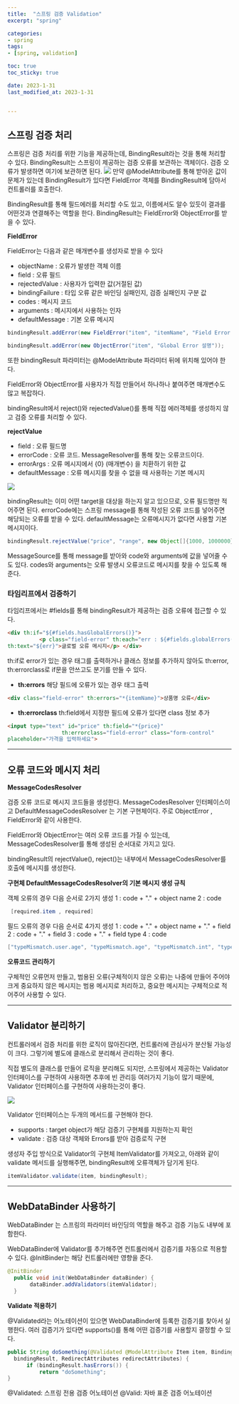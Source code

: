 ```yaml
---
title:  "스프링 검증 Validation"
excerpt: "spring"

categories:
- spring
tags:
- [spring, validation]

toc: true
toc_sticky: true

date: 2023-1-31
last_modified_at: 2023-1-31


---
```




## 스프링 검증 처리
스프링은 검증 처리를 위한 기능을 제공하는데, BindingResult라는 것을 통해 처리할 수 있다.
BindingResult는 스프링이 제공하는 검증 오류를 보관하는 객체이다. 검증 오류가 발생하면 여기에 보관하면 된다.
![](https://velog.velcdn.com/images/wook2pp/post/f53c915b-fb0e-4858-822a-41767c12b651/image.png)
만약 @ModelAttribute를 통해 받아온 값이 문제가 있는데 BindingResult가 있다면 FieldError 객체를 BindingResult에 담아서 컨트롤러를 호출한다.

BindingResult를 통해 필드에러를 처리할 수도 있고, 이름에서도 알수 있듯이 결과를 어떤것과 연결해주는 역할을 한다.
BindingResult는 FieldError와 ObjectError를 받을 수 있다.

**FieldError**

FieldError는 다음과 같은 매개변수를 생성자로 받을 수 있다
- objectName : 오류가 발생한 객체 이름
- field : 오류 필드
- rejectedValue : 사용자가 입력한 값(거절된 값)
- bindingFailure : 타입 오류 같은 바인딩 실패인지, 검증 실패인지 구분 값
- codes : 메시지 코드
- arguments : 메시지에서 사용하는 인자
- defaultMessage : 기본 오류 메시지

```java
bindingResult.addError(new FieldError("item", "itemName", "Field Error 설명"));
```
```java
bindingResult.addError(new ObjectError("item", "Global Error 설명"));
```
또한 bindingResult 파라미터는 @ModelAttribute 파라미터 뒤에 위치해 있어야 한다.

FieldError와 ObjectError를 사용자가 직접 만들어서 하나하나 붙여주면 매개변수도 많고 복잡하다.

bindingResult에서 reject()와 rejectedValue()를 통해 직접 에러객체를 생성하지 않고 검증 오류를 처리할 수 있다.


**rejectValue**

- field : 오류 필드명
- errorCode : 오류 코드. MessageResolver를 통해 찾는 오류코드이다.
- errorArgs : 오류 메시지에서 {0} (매개변수) 을 치환하기 위한 값
- defaultMessage : 오류 메시지를 찾을 수 없을 때 사용하는 기본 메시지


![](https://velog.velcdn.com/images/wook2pp/post/2e7a4b04-ee4c-4f2b-a5a9-f837b2d2061c/image.png)

bindingResult는 이미 어떤 target을 대상을 하는지 알고 있으므로, 오류 필드명만 적어주면 된다.
errorCode에는 스프링 message를 통해 작성된 오류 코드를 넣어주면 해당되는 오류를 받을 수 있다.
defaultMessage는 오류메시지가 없다면 사용할 기본 메시지이다.

```java
bindingResult.rejectValue("price", "range", new Object[]{1000, 1000000}, null)
```

MessageSource를 통해 message를 받아와 code와 arguments에 값을 넣어줄 수도 있다.
codes와 arguments는 오류 발생시 오류코드로 메시지를 찾을 수 있도록 해준다.


### 타임리프에서 검증하기

타임리프에서는 #fields를 통해 bindingResult가 제공하는 검증 오류에 접근할 수 있다.
```html
<div th:if="${#fields.hasGlobalErrors()}">
          <p class="field-error" th:each="err : ${#fields.globalErrors()}"
th:text="${err}">글로벌 오류 메시지</p> </div>
```

th:if로 error가 있는 경우 태그를 출력하거나 클래스 정보를 추가하지 않아도
th:error, th:errorclass로 if문을 안쓰고도 분기를 만들 수 있다.

- **th:errors** 해당 필드에 오류가 있는 경우 태그 출력
```html
<div class="field-error" th:errors="*{itemName}">상품명 오류</div>
```

- **th:errorclass** th:field에서 지정한 필드에 오류가 있다면 class 정보 추가

```html
<input type="text" id="price" th:field="*{price}"
                 th:errorclass="field-error" class="form-control"
placeholder="가격을 입력하세요">
```

----
## 오류 코드와 메시지 처리

**MessageCodesResolver**

검증 오류 코드로 메시지 코드들을 생성한다.
MessageCodesResolver 인터페이스이고 DefaultMessageCodesResolver 는 기본 구현체이다.
주로 ObjectError , FieldError와 같이 사용한다.

FieldError와 ObjectError는 여러 오류 코드를 가질 수 있는데,
MessageCodesResolver를 통해 생성된 순서대로 가지고 있다.

bindingResult의 rejectValue(), reject()는 내부에서 MessageCodesResolver를 호출에 메시지를 생성한다.

**구현체 DefaultMessageCodesResolver의 기본 메시지 생성 규칙**

객체 오류의 경우 다음 순서로 2가지 생성
1 : code + "." + object name
2 : code

```java
 [required.item , required]
```

필드 오류의 경우 다음 순서로 4가지 생성
1 : code + "." + object name + "." + field
2 : code + "." + field
3 : code + "." + field type
4 : code

```java
["typeMismatch.user.age", "typeMismatch.age", "typeMismatch.int", "typeMismatch"]
```

**오류코드 관리하기**

구체적인 오류먼저 만들고, 범용된 오류(구체적이지 않은 오류)는 나중에 만들어 주어야
크게 중요하지 않은 메시지는 범용 메시지로 처리하고, 중요한 메시지는 구체적으로 적어주어 사용할 수 있다.

---

## Validator 분리하기

컨트롤러에서 검증 처리를 위한 로직이 많아진다면, 컨트롤러에 관심사가 분산될 가능성이 크다.
그렇기에 별도에 클래스로 분리해서 관리하는 것이 좋다.

직접 별도의 클래스를 만들어 로직을 분리해도 되지만, 스프링에서 제공하는 Validator 인터페이스를 구현하여 사용하면 추후에 빈 관리등 여러가지 기능이 많기 때문에, Validator 인터페이스를 구현하여 사용하는것이 좋다.

![](https://velog.velcdn.com/images/wook2pp/post/2519dbf2-0c52-4340-91de-f646ef67a8ca/image.png)


Validator 인터페이스는 두개의 메서드를 구현해야 한다.
- supports : target object가 해당 검증기 구현체를 지원하는지 확인
- validate : 검증 대상 객체와 Errors를 받아 검증로직 구현

생성자 주입 방식으로 Validator의 구현체 ItemValidator를 가져오고, 아래와 같이 validate 메서드를 실행해주면, bindingResult에 오류객체가 담기게 된다.

```java
itemValidator.validate(item, bindingResult);
```

---

## WebDataBinder 사용하기

WebDataBinder 는 스프링의 파라미터 바인딩의 역할을 해주고 검증 기능도 내부에 포함한다.

WebDataBinder에 Validator를 추가해주면 컨트롤러에서 검증기를 자동으로 적용할 수 있다.
@InitBinder는 해당 컨트롤러에만 영향을 준다.

```java
@InitBinder
  public void init(WebDataBinder dataBinder) {
       dataBinder.addValidators(itemValidator);
  }

```

**Validate 적용하기**

@Validated라는 어노테이션이 있으면 WebDataBinder에 등록한 검증기를 찾아서 실행한다.
여러 검증기가 있다면 supports()를 통해 어떤 검증기를 사용할지 결정할 수 있다.

```java
public String doSomething(@Validated @ModelAttribute Item item, BindingResult
  bindingResult, RedirectAttributes redirectAttributes) {
      if (bindingResult.hasErrors()) {
          return "doSomething";
}
```

@Validated: 스프링 전용 검증 어노테이션
@Valid: 자바 표준 검증 어노테이션



